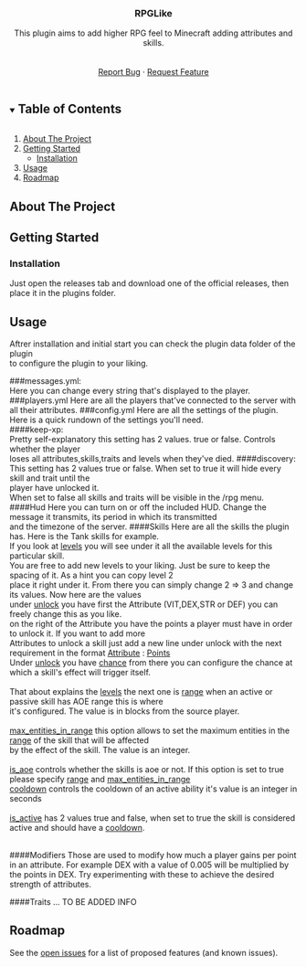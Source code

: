<br />
<p align="center">
  <a href="https://github.com/MHIGists/RPGLike">
  </a>

<h3 align="center">RPGLike</h3>

  <p align="center">
    This plugin aims to add higher RPG feel to Minecraft adding attributes and skills.
    <br />
    <br />
    <br />
    <a href="https://github.com/MHIGists/RPGLike/issues">Report Bug</a>
    ·
    <a href="https://github.com/MHIGists/RPGLike/issues">Request Feature</a>
  </p>
</p>



<!-- TABLE OF CONTENTS -->
<details open="open">
  <summary><h2 style="display: inline-block">Table of Contents</h2></summary>
  <ol>
    <li>
      <a href="#about-the-project">About The Project</a>
    </li>
    <li>
      <a href="#getting-started">Getting Started</a>
      <ul>
        <li><a href="#installation">Installation</a></li>
      </ul>
    </li>
    <li><a href="#usage">Usage</a></li>
    <li><a href="#roadmap">Roadmap</a></li>
  </ol>
</details>



<!-- ABOUT THE PROJECT -->
<div id="about-the-project">

## About The Project

</div>


<!-- GETTING STARTED -->
<div id="getting-started">

## Getting Started

</div>

### Installation 
<div id="installation">
Just open the releases tab and download one of the official releases, then place it in the plugins folder.
</div>

<!-- USAGE EXAMPLES -->
## Usage

<div id="usage">
Aftrer installation and initial start you can check the plugin data folder of the plugin<br>
to configure the plugin to your liking.<br>

###messages.yml:<br>
Here you can change every string that's displayed to the player.
###players.yml
Here are all the players that've connected to the server with all their attributes.
###config.yml
Here are all the settings of the plugin. Here is a quick rundown of the settings you'll need.<br>
####keep-xp:<br>
Pretty self-explanatory this setting has 2 values. true or false. Controls whether the player<br>
loses all attributes,skills,traits and levels when they've died.
####discovery:
This setting has 2 values true or false. When set to true it will hide every skill and trait until the<br>
player have unlocked it.<br>
When set to false all skills and traits will be visible in the /rpg menu.
####Hud
Here you can turn on or off the included HUD. Change the message it transmits, its period in which its transmitted<br>
and the timezone of the server.
####Skills
Here are all the skills the plugin has. Here is the Tank skills for example.<br>
If you look at [levels]() you will see under it all the available levels for this particular skill.<br>
You are free to add new levels to your liking. Just be sure to keep the spacing of it. As a hint you can copy level 2<br>
place it right under it. From there you can simply change 2 => 3 and change its values. Now here are the values<br>
under [unlock]() you have first the Attribute (VIT,DEX,STR or DEF) you can freely change this as you like. <br>
on the right of the Attribute you have the points a player must have in order to unlock it. If you want to add more<br>
Attributes to unlock a skill just add a new line under unlock with the next requirement in the format [Attribute]() : [Points]()<br>
Under [unlock]() you have [chance]() from there you can configure the chance at which a skill's effect will trigger itself.<br>
<br>
That about explains the [levels]() the next one is [range]() when an active or passive skill has AOE range this is where<br>
it's configured. The value is in blocks from the source player.<br>
<br>
[max_entities_in_range]() this option allows to set the maximum entities in the [range]() of the skill that will be affected<br>
by the effect of the skill. The value is an integer.<br>
<br>
[is_aoe]() controls whether the skills is aoe or not. If this option is set to true please specify [range]() and [max_entities_in_range]()
<br>
[cooldown]() controls the cooldown of an active ability it's value is an integer in seconds<br>
<br>
[is_active]() has 2 values true and false, when set to true the skill is considered active and should have a [cooldown]().<br>
<br>

####Modifiers
Those are used to modify how much a player gains per point in an attribute. For example DEX with a value of 0.005 will be multiplied by the points in DEX.
Try experimenting with these to achieve the desired strength of attributes.
</div>

####Traits
... TO BE ADDED INFO


<!-- ROADMAP -->
## Roadmap

See the [open issues](https://github.com/MHIGists/RPGLike/issues) for a list of proposed features (and known issues).
